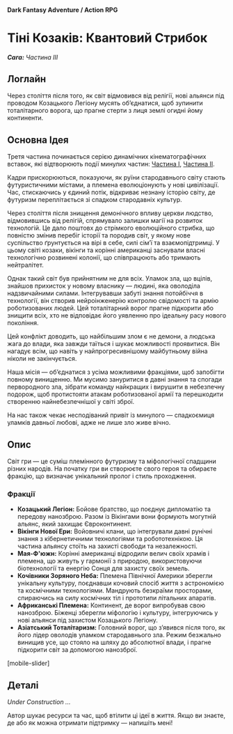 #### Dark Fantasy Adventure / Action RPG

# Тіні Козаків: Квантовий Стрибок

***Сага:** Частина ІII*

## Логлайн

Через століття після того, як світ відмовився від релігії, нові альянси під проводом Козацького Легіону мусять об’єднатися, щоб зупинити тоталітарного ворога, що прагне стерти з лиця землі огидні йому континенти.

## Основна Ідея

Третя частина починається серією динамічних кінематографічних вставок, які відтворюють події минулих частин: [Частина I](/cossacks-saga-1), [Частина II](/cossacks-saga-2).

Кадри прискорюються, показуючи, як руїни стародавнього світу стають футуристичними містами, а племена еволюціонують у нові цивілізації. Час, стискаючись у єдиний потік, відкриває незнану історію світу, де футуризм переплітається зі спадком стародавніх культур.

Через століття після знищення демонічного впливу церкви людство, відмовившись від релігій, спрямувало залишки магії на розвиток технологій. Це дало поштовх до стрімкого еволюційного стрибка, що повністю змінив перебіг історії та породив світ, у якому нове суспільство ґрунтується на вірі в себе, силі сім’ї та взаємопідтримці. У цьому світі козаки, вікінги та корінні американці заснували власні технологічно розвинені колонії, що співпрацюють або тримають нейтралітет.

Однак такий світ був прийнятним не для всіх. Уламок зла, що вцілів, знайшов прихисток у новому власнику — людині, яка оволоділа надзвичайними силами. Інтегрувавши забуті знання потойбіччя в технології, він створив нейроінженерію контролю свідомості та армію роботизованих людей. Цей тоталітарний ворог прагне підкорити або знищити всіх, хто не відповідає його уявленню про ідеальну расу нового покоління. 

Цей конфлікт доводить, що найбільшим злом є не демони, а людська жага до влади, яка завжди таїться і шукає можливості проявитися. Він нагадує всім, що навіть у найпрогресивнішому майбутньому війна ніколи не закінчується.

Наша місія — об’єднатися з усіма можливими фракціями, щоб запобігти повному винищенню. Ми мусимо зануритися в давні знання та спогади первородного зла, зібрати команду найкращих і вирушити в небезпечну подорож, щоб протистояти атакам роботизованої армії та перешкодити створенню найнебезпечнішої у світі зброї. 

На нас також чекає несподіваний привіт із минулого — спадкоємиця уламків давньої любові, адже не лише зло живе вічно.

## Опис

Світ гри — це суміш племінного футуризму та міфологічної спадщини різних народів. На початку гри ви створюєте свого героя та обираєте фракцію, що визначає унікальний пролог і стиль проходження.

### Фракції

- **Козацький Легіон:** Бойове братство, що поєднує дипломатію та передову нанозброю. Разом із Вікінгами вони формують могутній альянс, який захищає Євроконтинент.
- **Вікінги Нової Ери:** Войовничі клани, що інтегрували давні рунічні знання з кібернетичними технологіями та робототехнікою. Ця частина альянсу стоїть на захисті свободи та незалежності.
- **Мая-Ф'южн:** Корінні американці відродили велич своїх храмів і племена, що живуть у гармонії з природою, використовуючи біотехнології та енергію Сонця для захисту своїх земель.
- **Кочівники Зоряного Неба:** Племена Північної Америки зберегли унікальну культуру, поєднавши кочовий спосіб життя з астрономією та космічними технологіями. Мандрують безкраїми просторами, спираючись на силу космічних тіл і прототипи літальних апаратів.
- **Африканські Племена:** Континент, де ворог випробував свою нанозброю. Біженці зберегли міфологію і культуру, інтегруючись у нові альянси під захистом Козацького Легіону.
- **Азіатський Тоталітаризм:** Головний ворог, що з’явився після того, як його лідер оволодів уламком стародавнього зла. Режим безжально винищив усе, що стояло на шляху до абсолютної влади, і прагне підкорити світ за допомогою нанозброї.

[mobile-slider]

## Деталі

*Under Construction …*

Автор шукає ресурси та час, щоб втілити ці ідеї в життя. Якщо ви знаєте, де або як можна отримати підтримку — напишіть мені!